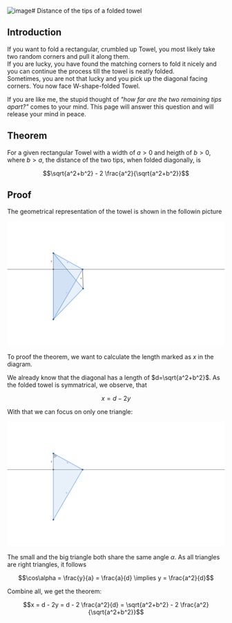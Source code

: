 ![image](https://github.com/user-attachments/assets/a16bc4e8-42f0-4d9d-ba18-44948f760e45)# Distance of the tips of a folded towel

## Introduction

If you want to fold a rectangular, crumbled up Towel, you most likely take two random corners and pull it along them.  
If you are lucky, you have found the matching corners to fold it nicely and you can continue the process till the towel is neatly folded.  
Sometimes, you are not that lucky and you pick up the diagonal facing corners.  You now face W-shape-folded Towel.  

If you are like me, the stupid thought of _"how far are the two remaining tips apart?"_ comes to your mind.
This page will answer this question and will release your mind in peace.

## Theorem

For a given rectangular Towel with a width of $`a > 0`$ and heigth of $`b > 0`$, where $`b>a`$, the distance of the two tips, when folded diagonally, is

```math
\sqrt{a^2+b^2} - 2 \frac{a^2}{\sqrt{a^2+b^2}}
```


## Proof

The geometrical representation of the towel is shown in the followin picture

![Folded Towel represented in Triangles](./folded_towel.png)

To proof the theorem, we want to calculate the length marked as $`x`$ in the diagram.

We already know that the diagonal has a length of $`d=\sqrt{a^2+b^2}`$.  As the folded towel is symmatrical, we observe, that

```math
x = d - 2y
```

With that we can focus on only one triangle:

![One side of the folded Towel represented by one triangle](./triangle.png)


The small and the big triangle both share the same angle $`\alpha`$.  As all triangles are right triangles, it follows

```math
\cos\alpha = \frac{y}{a} = \frac{a}{d}
\implies y = \frac{a^2}{d}
```

Combine all, we get the theorem:

```math
x = d - 2y = d - 2 \frac{a^2}{d} = \sqrt{a^2+b^2} - 2 \frac{a^2}{\sqrt{a^2+b^2}}
```
